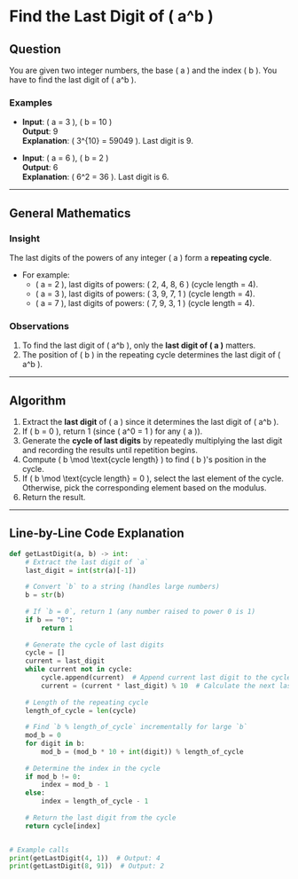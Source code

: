 # Find the Last Digit of \( a^b \)

## **Question**  
You are given two integer numbers, the base \( a \) and the index \( b \). You have to find the last digit of \( a^b \).  

### Examples  
- **Input**: \( a = 3 \), \( b = 10 \)  
  **Output**: 9  
  **Explanation**: \( 3^{10} = 59049 \). Last digit is 9.  

- **Input**: \( a = 6 \), \( b = 2 \)  
  **Output**: 6  
  **Explanation**: \( 6^2 = 36 \). Last digit is 6.  

---

## **General Mathematics**  
### Insight  
The last digits of the powers of any integer \( a \) form a **repeating cycle**.  
- For example:  
  - \( a = 2 \), last digits of powers: \( 2, 4, 8, 6 \) (cycle length = 4).  
  - \( a = 3 \), last digits of powers: \( 3, 9, 7, 1 \) (cycle length = 4).  
  - \( a = 7 \), last digits of powers: \( 7, 9, 3, 1 \) (cycle length = 4).  

### Observations
1. To find the last digit of \( a^b \), only the **last digit of \( a \)** matters.  
2. The position of \( b \) in the repeating cycle determines the last digit of \( a^b \).  

---

## **Algorithm**  

1. Extract the **last digit** of \( a \) since it determines the last digit of \( a^b \).  
2. If \( b = 0 \), return 1 (since \( a^0 = 1 \) for any \( a \)).  
3. Generate the **cycle of last digits** by repeatedly multiplying the last digit and recording the results until repetition begins.  
4. Compute \( b \mod \text{cycle length} \) to find \( b \)'s position in the cycle.  
5. If \( b \mod \text{cycle length} = 0 \), select the last element of the cycle. Otherwise, pick the corresponding element based on the modulus.  
6. Return the result.

---

## **Line-by-Line Code Explanation**

```python
def getLastDigit(a, b) -> int:
    # Extract the last digit of `a`
    last_digit = int(str(a)[-1])  
    
    # Convert `b` to a string (handles large numbers)
    b = str(b)  
    
    # If `b = 0`, return 1 (any number raised to power 0 is 1)
    if b == "0":
        return 1  
    
    # Generate the cycle of last digits
    cycle = []  
    current = last_digit
    while current not in cycle:
        cycle.append(current)  # Append current last digit to the cycle
        current = (current * last_digit) % 10  # Calculate the next last digit
    
    # Length of the repeating cycle
    length_of_cycle = len(cycle)  
    
    # Find `b % length_of_cycle` incrementally for large `b`
    mod_b = 0
    for digit in b:
        mod_b = (mod_b * 10 + int(digit)) % length_of_cycle  
    
    # Determine the index in the cycle
    if mod_b != 0:
        index = mod_b - 1
    else:
        index = length_of_cycle - 1  
    
    # Return the last digit from the cycle
    return cycle[index]


# Example calls
print(getLastDigit(4, 1))  # Output: 4
print(getLastDigit(8, 91))  # Output: 2
